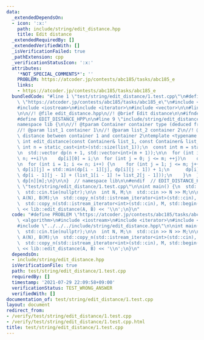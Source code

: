 ```yaml
---
data:
  _extendedDependsOn:
  - icon: ':x:'
    path: include/string/edit_distance.hpp
    title: Edit distance
  _extendedRequiredBy: []
  _extendedVerifiedWith: []
  _isVerificationFailed: true
  _pathExtension: cpp
  _verificationStatusIcon: ':x:'
  attributes:
    '*NOT_SPECIAL_COMMENTS*': ''
    PROBLEM: https://atcoder.jp/contests/abc185/tasks/abc185_e
    links:
    - https://atcoder.jp/contests/abc185/tasks/abc185_e
  bundledCode: "#line 1 \"test/string/edit_distance/1.test.cpp\"\n#define PROBLEM\
    \ \"https://atcoder.jp/contests/abc185/tasks/abc185_e\"\n#include <algorithm>\n\
    #include <iostream>\n#include <iterator>\n#include <vector>\n\n#line 1 \"include/string/edit_distance.hpp\"\
    \n\n//! @file edit_distance.hpp\n//! @brief Edit distance\n\n#ifndef EDIT_DISTANCE_HPP\n\
    #define EDIT_DISTANCE_HPP\n\n#line 9 \"include/string/edit_distance.hpp\"\n\n\
    namespace lib {\n\n//! @tparam Container container type (deduced from parameters)\n\
    //! @param list_1 container 1\n//! @param list_2 container 2\n//! @return edit\
    \ distance between container 1 and container 2\ntemplate <typename Container>\
    \ int edit_distance(const Container& list_1, const Container& list_2) {\n  const\
    \ int n = static_cast<int>(std::size(list_1));\n  const int m = static_cast<int>(std::size(list_2));\n\
    \n  std::vector dp(n + 1, std::vector<int>(m + 1));\n\n  for (int i = 0; i <=\
    \ n; ++i)\n    dp[i][0] = i;\n  for (int j = 0; j <= m; ++j)\n    dp[0][j] = j;\n\
    \n  for (int i = 1; i <= n; i++) {\n    for (int j = 1; j <= m; j++) {\n     \
    \ dp[i][j] = std::min(dp[i - 1][j], dp[i][j - 1]) + 1;\n      dp[i][j] = std::min(dp[i][j],\
    \ dp[i - 1][j - 1] + (list_1[i - 1] != list_2[j - 1]));\n    }\n  }\n\n  return\
    \ dp[n][m];\n}\n\n}  // namespace lib\n\n#endif  // EDIT_DISTANCE_HPP\n#line 8\
    \ \"test/string/edit_distance/1.test.cpp\"\n\nint main() {\n  std::ios_base::sync_with_stdio(false);\n\
    \  std::cin.tie(nullptr);\n\n  int N, M;\n  std::cin >> N >> M;\n\n  std::vector<int>\
    \ A(N), B(M);\n  std::copy_n(std::istream_iterator<int>(std::cin), N, std::begin(A));\n\
    \  std::copy_n(std::istream_iterator<int>(std::cin), M, std::begin(B));\n\n  std::cout\
    \ << lib::edit_distance(A, B) << '\\n';\n}\n"
  code: "#define PROBLEM \"https://atcoder.jp/contests/abc185/tasks/abc185_e\"\n#include\
    \ <algorithm>\n#include <iostream>\n#include <iterator>\n#include <vector>\n\n\
    #include \"../../../include/string/edit_distance.hpp\"\n\nint main() {\n  std::ios_base::sync_with_stdio(false);\n\
    \  std::cin.tie(nullptr);\n\n  int N, M;\n  std::cin >> N >> M;\n\n  std::vector<int>\
    \ A(N), B(M);\n  std::copy_n(std::istream_iterator<int>(std::cin), N, std::begin(A));\n\
    \  std::copy_n(std::istream_iterator<int>(std::cin), M, std::begin(B));\n\n  std::cout\
    \ << lib::edit_distance(A, B) << '\\n';\n}\n"
  dependsOn:
  - include/string/edit_distance.hpp
  isVerificationFile: true
  path: test/string/edit_distance/1.test.cpp
  requiredBy: []
  timestamp: '2021-07-29 22:09:58+09:00'
  verificationStatus: TEST_WRONG_ANSWER
  verifiedWith: []
documentation_of: test/string/edit_distance/1.test.cpp
layout: document
redirect_from:
- /verify/test/string/edit_distance/1.test.cpp
- /verify/test/string/edit_distance/1.test.cpp.html
title: test/string/edit_distance/1.test.cpp
---
```


